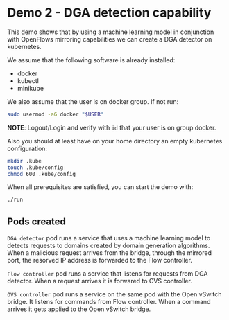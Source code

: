 # Demo 2 - DGA detection capability

This demo shows that by using a machine learning model in conjunction with OpenFlows mirroring capabilities we can create a DGA detector on kubernetes.  

We assume that the following software is already installed:

- docker
- kubectl
- minikube

We also assume that the user is on docker group. If not run:

```sh
sudo usermod -aG docker "$USER"
```

**NOTE**: Logout/Login and verify with `id` that your user is on group docker.

Also you should at least have on your home directory an empty kubernetes
configuration:

```sh
mkdir .kube
touch .kube/config
chmod 600 .kube/config
```

When all prerequisites are satisfied, you can start the demo with:

```sh
./run
```

## Pods created

`DGA detector` pod runs a service that uses a machine learning model to detects requests to domains created by domain generation algorithms. When a malicious request arrives from the bridge, through the mirrored port, the resorved IP address is forwarded to the Flow controller.

`Flow controller` pod runs a service that listens for  requests from DGA detector. When a request arrives it is forwared to OVS controller.

`OVS controller` pod runs a service on the same pod with the Open vSwitch bridge. It listens for commands from Flow controller. When a command arrives it gets applied to the Open vSwitch bridge.
